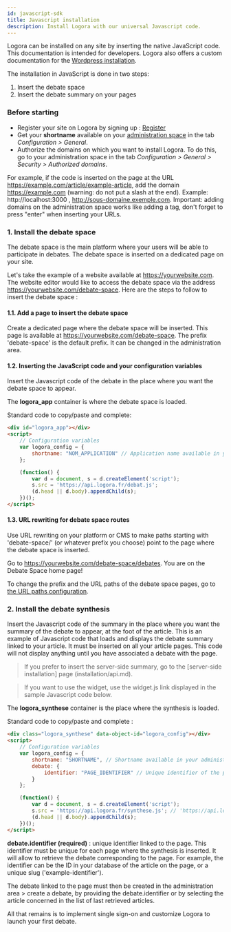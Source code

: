 ```yaml
---
id: javascript-sdk
title: Javascript installation
description: Install Logora with our universal Javascript code.
---
```


Logora can be installed on any site by inserting the native JavaScript code. This documentation is intended for developers. Logora also offers a custom documentation for the [Wordpress installation](installation/wordpress).

The installation in JavaScript is done in two steps:
1. Insert the debate space
2. Insert the debate summary on your pages
	 
### Before starting 

- Register your site on Logora by signing up : [Register](https://logora.fr/signup)
- Get your **shortname** available on your [administration space](https://admin.logora.fr) in the tab *Configuration > General*.
- Authorize the domains on which you want to install Logora. To do this, go to your administration space in the tab *Configuration > General > Security > Authorized domains*.

For example, if the code is inserted on the page at the URL https://example.com/article/example-article, add the domain https://example.com (warning: do not put a slash at the end). Example: http://localhost:3000 , http://sous-domaine.exemple.com. Important: adding domains on the administration space works like adding a tag, don't forget to press "enter" when inserting your URLs.

### 1. Install the debate space

The debate space is the main platform where your users will be able to participate in debates. The debate space is inserted on a dedicated page on your site. 

Let's take the example of a website available at https://yourwebsite.com. The website editor would like to access the debate space via the address https://yourwebsite.com/debate-space. Here are the steps to follow to insert the debate space :

#### 1.1. Add a page to insert the debate space

Create a dedicated page where the debate space will be inserted. This page is available at https://yourwebsite.com/debate-space. The prefix 'debate-space' is the default prefix. It can be changed in the administration area.

#### 1.2. Inserting the JavaScript code and your configuration variables

Insert the Javascript code of the debate in the place where you want the debate space to appear. 

The **logora_app** container is where the debate space is loaded.

Standard code to copy/paste and complete: 

```html
<div id="logora_app"></div>
<script>
    // Configuration variables
    var logora_config = {
        shortname: "NOM_APPLICATION" // Application name available in your administration space
    };

    (function() {
        var d = document, s = d.createElement('script');
        s.src = 'https://api.logora.fr/debat.js';
        (d.head || d.body).appendChild(s);
    })();
</script>
```

#### 1.3. URL rewriting for debate space routes

Use URL rewriting on your platform or CMS to make paths starting with 'debate-space/' (or whatever prefix you choose) point to the page where the debate space is inserted.

Go to https://yourwebsite.com/debate-space/debates. You are on the Debate Space home page!

To change the prefix and the URL paths of the debate space pages, go to [the URL paths configuration](configuration/routes.md).

### 2. Install the debate synthesis

Insert the Javascript code of the summary in the place where you want the summary of the debate to appear, at the foot of the article. This is an example of Javascript code that loads and displays the debate summary linked to your article. It must be inserted on all your article pages. This code will not display anything until you have associated a debate with the page.

> If you prefer to insert the server-side summary, go to the [server-side installation] page (installation/api.md).

> If you want to use the widget, use the widget.js link displayed in the sample Javascript code below. 

The **logora_synthese** container is the place where the synthesis is loaded.

Standard code to copy/paste and complete :

```html
<div class="logora_synthese" data-object-id="logora_config"></div>
<script>
    // Configuration variables
    var logora_config = {
        shortname: "SHORTNAME", // Shortname available in your administration space
        debate: {
            identifier: "PAGE_IDENTIFIER" // Unique identifier of the page
        }
    };

    (function() {
        var d = document, s = d.createElement('script');
        s.src = 'https://api.logora.fr/synthese.js'; // 'https://api.logora.fr/widget.js' for the widget
        (d.head || d.body).appendChild(s);
    })();
</script>
```

**debate.identifier (required)** : unique identifier linked to the page. This identifier must be unique for each page where the synthesis is inserted. It will allow to retrieve the debate corresponding to the page. For example, the identifier can be the ID in your database of the article on the page, or a unique slug ('example-identifier').

The debate linked to the page must then be created in the administration area > create a debate, by providing the debate.identifier or by selecting the article concerned in the list of last retrieved articles. 

All that remains is to implement single sign-on and customize Logora to launch your first debate. 
